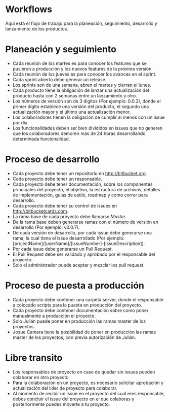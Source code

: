 Workflows
=========

Aquí está el flujo de trabajo para la planeación, seguimiento, desarrollo y lanzamiento de los productos.

# Planeación y seguimiento

* Cada reunión de los martes es para conocer los features que se pusieron a producción y los nuevos features de la próxima versión.
* Cada reunión de los jueves es para conocer los avances en el sprint.
* Cada sprint abierto debe generar un release.
* Los sprints son de una semana, abren el martes y cierran el lunes.
* Cada producto tiene la obligación de lanzar una actualización del producto hasta con 2 semanas entre un lanzamiento y otro.
* Los números de versión son de 3 digitos (Por ejemplo: 0.0.2), donde el primer dígito establece una versión del producto, el segundo una actualización mayor y el último una actualización menor.
* Los colaboradores tienen la obligación de cumplir al menos con un issue por día.
* Los funcionalidades deben ser bien divididos en issues que no generen que los colaboradores demoren más de 24 horas desarrollando determinada funcionalidad.

# Proceso de desarrollo

* Cada proyecto debe tener un repositorio en http://bitbucket.org.
* Cada proyecto debe tener un responsable.
* Cada proyecto debe tener documentación, sobre los componentes principales del proyecto, el objetivo, la estructura de archivos, detalles de implementación, guias de estilo, roadmap y como correr para desarrollo.
* Cada proyecto debe tener su control de issues en http://bitbucketcards.com.
* La rama base de cada proyecto debe llamarse *Master*.
* De la rama base deben generarse ramas con el número de versión en desarrollo (Por ejemplo: v0.0.7).
* De cada versión en desarrollo, por cada issue debe generarse una rama, la cual tiene el issue desarrollado (Por ejemplo: [projectName]/[userName]/[issueNumber]-[issueDescription]).
* Por cada issue debe generarse un Pull Request.
* El Pull Request debe ser validado y aprobado por el responsable del proyecto.
* Solo el administrador puede aceptar y mezclar los pull request.

# Proceso de puesta a producción

* Cada proyecto debe contener una carpeta server, donde el responsable a colocado scripts para la puesta en producción del proyecto.
* Cada proyecto debe contener documentación sobre como poner manualmente a producción el proyecto.
* Solo Julián puede poner en producción las ramas master de los proyectos.
* Josue Camara tiene la posibilidad de poner en producción las ramas master de los proyectos, con previa autorización de Julián.

# Libre transito

* Los responsables de proyecto en caso de quedar sin issues pueden colaborar en otro proyecto.
* Para la colaboración en un proyecto, es necesario solicitar aprobación y actualización del lider de proyecto para colaborar.
* Al momento de recibir un issue en el proyecto del cual eres responsable, debes concluír el issue del proyecto en el que colaboras y posteriormente puedes moverte a tu proyecto.
